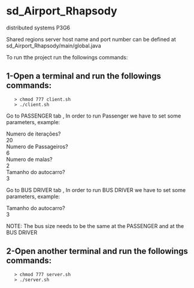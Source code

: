 # sd_Airport_Rhapsody
distributed systems P3G6

Shared regions server host name and port number can be defined at sd_Airport_Rhapsody/main/global.java

To run tthe project run the followings commands:

**1-Open a terminal and run the followings commands:**
----------------------------------------
 ```
    > chmod 777 client.sh
    > ./client.sh
```
Go to PASSENGER tab , In order to run Passenger we have to set some parameters,  example:   

Numero de iterações?  
20  
Numero de Passageiros?  
6  
Numero de malas?   
2  
Tamanho do autocarro?  
3  
  
Go to BUS DRIVER tab , In order to run BUS DRIVER we have to set some parameters,  example:  

Tamanho do autocarro?   
3  
  
NOTE: The bus size needs to be the same at the PASSENGER and at the BUS DRIVER  

**2-Open another terminal and run the followings commands:**
----------------------------------------
 ```
    > chmod 777 server.sh
    > ./server.sh
```

